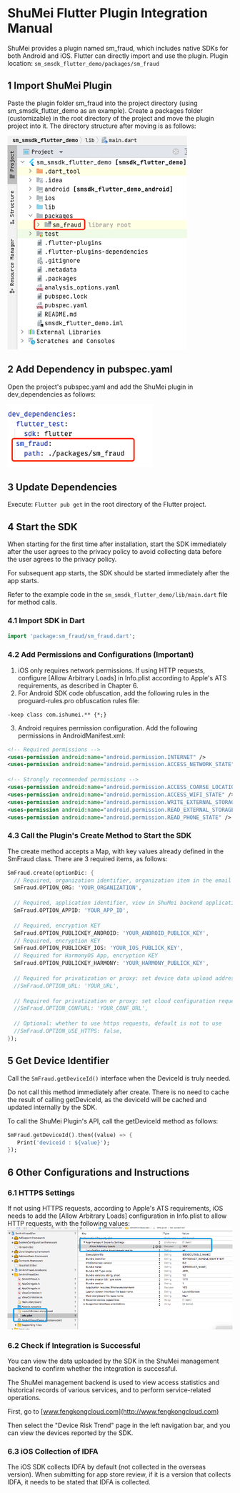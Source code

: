 # ShuMei Flutter Plugin Integration Manual

ShuMei provides a plugin named sm_fraud, which includes native SDKs for both Android and iOS. Flutter can directly import and use the plugin. Plugin location: `sm_smsdk_flutter_demo/packages/sm_fraud`

## 1 Import ShuMei Plugin

Paste the plugin folder sm_fraud into the project directory (using sm_smsdk_flutter_demo as an example).
Create a packages folder (customizable) in the root directory of the project and move the plugin project into it. The directory structure after moving is as follows:

![image-20220831104823655](./res/image-20220831104823655.png)

## 2 Add Dependency in pubspec.yaml

Open the project's pubspec.yaml and add the ShuMei plugin in dev_dependencies as follows:

![](./res/clip_image002.png)

## 3 Update Dependencies

Execute: `Flutter pub get` in the root directory of the Flutter project.

## 4 Start the SDK

When starting for the first time after installation, start the SDK immediately after the user agrees to the privacy policy to avoid collecting data before the user agrees to the privacy policy.

For subsequent app starts, the SDK should be started immediately after the app starts.

Refer to the example code in the `sm_smsdk_flutter_demo/lib/main.dart` file for method calls.

### 4.1 Import SDK in Dart

```dart
import 'package:sm_fraud/sm_fraud.dart';
```

### 4.2 Add Permissions and Configurations (Important)

1. iOS only requires network permissions. If using HTTP requests, configure [Allow Arbitrary Loads] in Info.plist according to Apple's ATS requirements, as described in Chapter 6.
2. For Android SDK code obfuscation, add the following rules in the proguard-rules.pro obfuscation rules file:

```
-keep class com.ishumei.** {*;}
```

3. Android requires permission configuration. Add the following permissions in AndroidManifest.xml:

```xml
<!-- Required permissions -->
<uses-permission android:name="android.permission.INTERNET" />
<uses-permission android:name="android.permission.ACCESS_NETWORK_STATE"/>

<!-- Strongly recommended permissions -->
<uses-permission android:name="android.permission.ACCESS_COARSE_LOCATION" />
<uses-permission android:name="android.permission.ACCESS_WIFI_STATE" />
<uses-permission android:name="android.permission.WRITE_EXTERNAL_STORAGE" />
<uses-permission android:name="android.permission.READ_EXTERNAL_STORAGE"/>
<uses-permission android:name="android.permission.READ_PHONE_STATE" />
```

### 4.3 Call the Plugin's Create Method to Start the SDK

The create method accepts a Map, with key values already defined in the SmFraud class. There are 3 required items, as follows:

```dart
SmFraud.create(optionDic: { 
  // Required, organization identifier, organization item in the email 
  SmFraud.OPTION_ORG: 'YOUR_ORGANIZATION', 

  // Required, application identifier, view in ShuMei backend application management, if no suitable value, you can write "default"
  SmFraud.OPTION_APPID: 'YOUR_APP_ID', 

  // Required, encryption KEY
  SmFraud.OPTION_PUBLICKEY_ANDROID: 'YOUR_ANDROID_PUBLICK_KEY', 
  // Required, encryption KEY
  SmFraud.OPTION_PUBLICKEY_IOS: 'YOUR_IOS_PUBLICK_KEY', 
  // Required for HarmonyOS App, encryption KEY
  SmFraud.OPTION_PUBLICKEY_HARMONY: 'YOUR_HARMONY_PUBLICK_KEY', 

  // Required for privatization or proxy: set device data upload address
  //SmFraud.OPTION_URL: 'YOUR_URL', 

  // Required for privatization or proxy: set cloud configuration request address
  //SmFraud.OPTION_CONFURL: 'YOUR_CONF_URL', 

  // Optional: whether to use https requests, default is not to use 
  //SmFraud.OPTION_USE_HTTPS: false,  
}); 
```

## 5 Get Device Identifier

Call the `SmFraud.getDeviceId()` interface when the DeviceId is truly needed.

Do not call this method immediately after create. There is no need to cache the result of calling getDeviceId, as the deviceId will be cached and updated internally by the SDK.

To call the ShuMei Plugin's API, call the getDeviceId method as follows:

```dart
SmFraud.getDeviceId().then((value) => { 
   Print('deviceid : ${value}');
}); 
```

## 6 Other Configurations and Instructions

### 6.1 HTTPS Settings

If not using HTTPS requests, according to Apple's ATS requirements, iOS needs to add the [Allow Arbitrary Loads] configuration in Info.plist to allow HTTP requests, with the following values:
![图片6](./res/clip_image003.png)

### 6.2 Check if Integration is Successful

You can view the data uploaded by the SDK in the ShuMei management backend to confirm whether the integration is successful.

The ShuMei management backend is used to view access statistics and historical records of various services, and to perform service-related operations.

First, go to [www.fengkongcloud.com](http://www.fengkongcloud.com)

Then select the "Device Risk Trend" page in the left navigation bar, and you can view the devices reported by the SDK.

### 6.3 iOS Collection of IDFA

The iOS SDK collects IDFA by default (not collected in the overseas version). When submitting for app store review, if it is a version that collects IDFA, it needs to be stated that IDFA is collected.